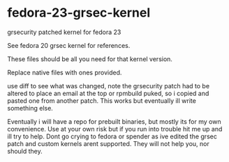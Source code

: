 # fedora-23-grsec-kernel
grsecurity patched kernel for fedora 23


See fedora 20 grsec kernel for references.

These files should be all you need for that kernel version.

Replace native files with ones provided.

use diff to see what was changed, note the grsecurity patch had to be altered to place an email at the top or rpmbuild puked, so i copied and pasted one from another patch. This works but eventually ill write something else.

Eventually i will have a repo for prebuilt binaries, but mostly its for my own convenience. Use at your own risk but if you run into trouble hit me up and ill try to help. Dont go crying to fedora or spender as ive edited the grsec patch and custom kernels arent supported. They will not help you, nor should they.
